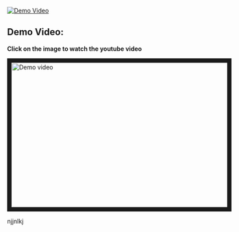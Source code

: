 
[![Demo Video](https://img.youtube.com/vi/xfMjQpl58Fs/default.jpg)](https://youtu.be/xfMjQpl58Fs?si=FOKT8BDr7_5AjjUf)


## Demo Video:
__Click on the image to watch the youtube video__

<a href="http://www.youtube.com/watch?feature=player_embedded&v=xfMjQpl58Fs" target="_blank">
 <img src="http://img.youtube.com/vi/xfMjQpl58Fs/hqdefault.jpg" alt="Demo video" width="570" height="337.5" border="10" />
</a>



njjnlkj
